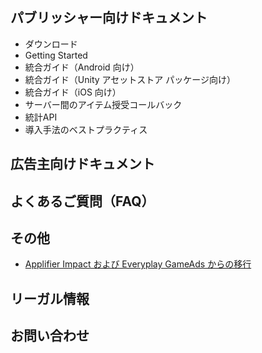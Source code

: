 ## パブリッシャー向けドキュメント

* ダウンロード
* Getting Started
* 統合ガイド（Android 向け）
* 統合ガイド（Unity アセットストア パッケージ向け）
* 統合ガイド（iOS 向け）
* サーバー間のアイテム授受コールバック
* 統計API
* 導入手法のベストプラクティス

## 広告主向けドキュメント

## よくあるご質問（FAQ）

## その他

* [Applifier Impact および Everyplay GameAds からの移行](./transition-from-applifier-impact-and-everyplay-game-ads)


## リーガル情報

## お問い合わせ